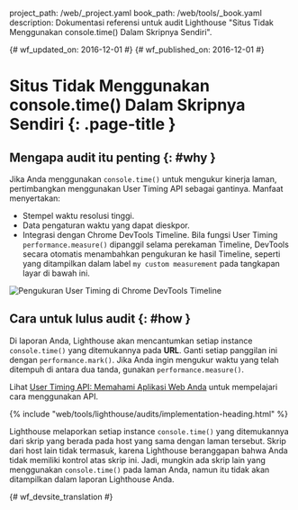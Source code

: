 project_path: /web/_project.yaml
book_path: /web/tools/_book.yaml
description: Dokumentasi referensi untuk audit Lighthouse "Situs Tidak Menggunakan console.time() Dalam Skripnya Sendiri".

{# wf_updated_on: 2016-12-01 #}
{# wf_published_on: 2016-12-01 #}

# Situs Tidak Menggunakan console.time() Dalam Skripnya Sendiri  {: .page-title }

## Mengapa audit itu penting {: #why }

Jika Anda menggunakan `console.time()` untuk mengukur kinerja laman, pertimbangkan
menggunakan User Timing API sebagai gantinya. Manfaat menyertakan:

* Stempel waktu resolusi tinggi.
* Data pengaturan waktu yang dapat dieskpor.
* Integrasi dengan Chrome DevTools Timeline. Bila fungsi User Timing
  `performance.measure()` dipanggil selama perekaman Timeline, DevTools
  secara otomatis menambahkan pengukuran ke hasil Timeline, seperti yang ditampilkan dalam label
  `my custom measurement` pada tangkapan layar di bawah ini.

![Pengukuran User Timing di Chrome DevTools Timeline][timeline]

[timeline]: /web/tools/lighthouse/images/user-timing-measurement-in-devtools.png

## Cara untuk lulus audit {: #how }

Di laporan Anda, Lighthouse akan mencantumkan setiap instance `console.time()` yang ditemukannya
pada **URL**. Ganti setiap panggilan ini dengan `performance.mark()`.
Jika Anda ingin mengukur waktu yang telah ditempuh di antara dua tanda, gunakan
`performance.measure()`.

Lihat [User Timing API: Memahami Aplikasi Web Anda][html5rocks]
untuk mempelajari cara menggunakan API.

[html5rocks]: https://www.html5rocks.com/en/tutorials/webperformance/usertiming/

{% include "web/tools/lighthouse/audits/implementation-heading.html" %}

Lighthouse melaporkan setiap instance `console.time()` yang ditemukannya dari
skrip yang berada pada host yang sama dengan laman tersebut. Skrip dari host lain
tidak termasuk, karena Lighthouse beranggapan bahwa Anda tidak memiliki kontrol atas
skrip ini. Jadi, mungkin ada skrip lain yang menggunakan `console.time()` pada laman Anda,
namun itu tidak akan ditampilkan dalam laporan Lighthouse Anda.


{# wf_devsite_translation #}
